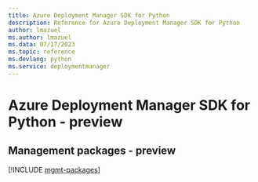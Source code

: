 ```yaml
---
title: Azure Deployment Manager SDK for Python
description: Reference for Azure Deployment Manager SDK for Python
author: lmazuel
ms.author: lmazuel
ms.data: 07/17/2023
ms.topic: reference
ms.devlang: python
ms.service: deploymentmanager
---
```

# Azure Deployment Manager SDK for Python - preview

## Management packages - preview
[!INCLUDE [mgmt-packages](deployment-manager-mgmt-index.md)]